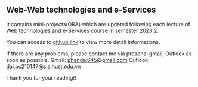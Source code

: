 ## Web-Web technologies and e-Services
It contains mini-projects(ORA) which are updated following each lecture of Web technologies and e-Services course in semester 2023.2.

You can access to [github link](https://github.com/phancongdai/Web-technologies-and-e-Services.git) to view more detail informations.

If there are any problems, please contact me via presonal gmail, Outlook as soon as possible.
Gmail: phandai645@gmail.com
Outlook: dai.pc210147@sis.hust.edu.vn

Thank you for your reading!!


